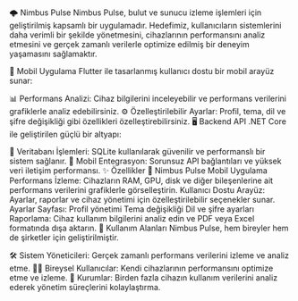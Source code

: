 🌩️ Nimbus Pulse
Nimbus Pulse, bulut ve sunucu izleme işlemleri için geliştirilmiş kapsamlı bir uygulamadır. Hedefimiz, kullanıcıların sistemlerini daha verimli bir şekilde yönetmesini, cihazlarının performansını analiz etmesini ve gerçek zamanlı verilerle optimize edilmiş bir deneyim yaşamasını sağlamaktır.

🎨 Mobil Uygulama
Flutter ile tasarlanmış kullanıcı dostu bir mobil arayüz sunar:

📊 Performans Analizi: Cihaz bilgilerini inceleyebilir ve performans verilerini grafiklerle analiz edebilirsiniz.
⚙️ Özelleştirilebilir Ayarlar: Profil, tema, dil ve şifre değişikliği gibi özellikleri özelleştirebilirsiniz.
🖥️ Backend API
.NET Core ile geliştirilen güçlü bir altyapı:

📂 Veritabanı İşlemleri: SQLite kullanılarak güvenilir ve performanslı bir sistem sağlanır.
🔗 Mobil Entegrasyon: Sorunsuz API bağlantıları ve yüksek veri iletişim performansı.
✨ Özellikler
📱 Nimbus Pulse Mobil Uygulama
Performans İzleme:
Cihazların RAM, GPU, disk ve diğer bileşenlerine ait performans verilerini grafiklerle görselleştirin.
Kullanıcı Dostu Arayüz:
Ayarlar, raporlar ve cihaz yönetimi için özelleştirilebilir seçenekler sunar.
Ayarlar Sayfası:
Profil yönetimi
Tema değişikliği
Dil ve şifre ayarları
Raporlama:
Cihaz kullanım bilgilerini analiz edin ve PDF veya Excel formatında dışa aktarın.
🌟 Kullanım Alanları
Nimbus Pulse, hem bireyler hem de şirketler için geliştirilmiştir.

🛠️ Sistem Yöneticileri:
Gerçek zamanlı performans verilerini izleme ve analiz etme.
👩‍💻 Bireysel Kullanıcılar:
Kendi cihazlarının performansını optimize etme ve izleme.
🏢 Kurumlar:
Birden fazla cihazın kullanım verilerini analiz ederek yönetim süreçlerini kolaylaştırma.
